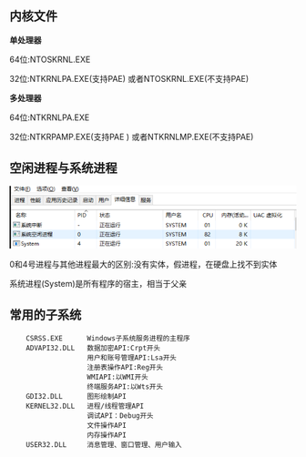 内核文件
---

**单处理器**

64位:NTOSKRNL.EXE

32位:NTKRNLPA.EXE(支持PAE) 或者NTOSKRNL.EXE(不支持PAE)

**多处理器**

64位:NTKRNLPA.EXE

32位:NTKRPAMP.EXE(支持PAE ) 或者NTKRNLMP.EXE(不支持PAE)

空闲进程与系统进程
---

![](https://raw.githubusercontent.com/Whitebird0/tuchuang/main/QQ%E6%88%AA%E5%9B%BE20211126011937.png)

0和4号进程与其他进程最大的区别:没有实体，假进程，在硬盘上找不到实体

系统进程(System)是所有程序的宿主，相当于父亲

常用的子系统
---

        CSRSS.EXE      Windows子系统服务进程的主程序
        ADVAPI32.DLL   数据加密API:Crpt开头
                       用户和账号管理API:Lsa开头
                       注册表操作API:Reg开头
                       WMIAPI:以WMI开头
                       终端服务API:以Wts开头
        GDI32.DLL      图形绘制API
        KERNEL32.DLL   进程/线程管理API
                       调试API：Debug开头
                       文件操作API
                       内存操作API
        USER32.DLL     消息管理、窗口管理、用户输入               
                       


